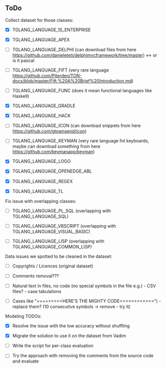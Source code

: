 ## ToDo

Collect dataset for those classes:

 - [X] TGLANG_LANGUAGE_1S_ENTERPRISE
 - [X] TGLANG_LANGUAGE_APEX
 - [ ] TGLANG_LANGUAGE_DELPHI (can download files from here https://github.com/danieleteti/delphimvcframework/tree/master) <-> or is it pascal
 - [ ] TGLANG_LANGUAGE_FIFT (very rare language https://github.com/Piterden/TON-docs/blob/master/Fift.%20A%20Brief%20Introduction.md)
 - [ ] TGLANG_LANGUAGE_FUNC (does it mean functional languages like Haskell)
 - [X] TGLANG_LANGUAGE_GRADLE
 - [X] TGLANG_LANGUAGE_HACK
 - [ ] TGLANG_LANGUAGE_ICON (can download snippets from here https://github.com/gtownsend/icon)
 - [ ] TGLANG_LANGUAGE_KEYMAN (very rare language fot keyboards, maybe can download something from here https://github.com/keymanapp/keyman)
 - [X] TGLANG_LANGUAGE_LOGO
 - [X] TGLANG_LANGUAGE_OPENEDGE_ABL
 - [X] TGLANG_LANGUAGE_REGEX
 - [X] TGLANG_LANGUAGE_TL


Fix issue with overlapping classes:

 - [ ] TGLANG_LANGUAGE_PL_SQL (overlapping with TGLANG_LANGUAGE_SQL)
 - [ ] TGLANG_LANGUAGE_VBSCRIPT (overlapping with TGLANG_LANGUAGE_VISUAL_BASIC)
 - [ ] TGLANG_LANGUAGE_LISP (overlapping with TGLANG_LANGUAGE_COMMON_LISP)


Data issues we spotted to be cleaned in the dataset:
- [ ] Copyrights / Licences (original dataset)
- [ ] Comments removal???
- [ ] Natural text in files, no code (no special symbols in the file e.g.) - CSV files? - case tabulations
- [ ] Cases like "=========HERE'S THE MIGHTY CODE============") - replace them? (10 consecutive symbols -> remove - try it)


Modeling TODOs:
- [X] Resolve the issue with the low accuracy without shuffling
- [X] Migrate the solution to use it on the dataset from Vadim
- [ ] Write the script for per-class evaluation
- [ ] Try the approach with removing the comments from the source code and evaluate




